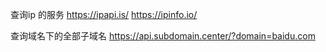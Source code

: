 查询ip 的服务
  https://ipapi.is/
  https://ipinfo.io/


查询域名下的全部子域名
  https://api.subdomain.center/?domain=baidu.com
